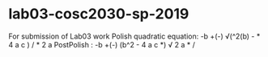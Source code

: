 # lab03-cosc2030-sp-2019
For submission of Lab03 work
Polish quadratic equation: -b +(-) √(^2(b) - * 4 a c ) / * 2 a
PostPolish : -b +(-) (b^2 - 4 a c *) √ 2 a * /
